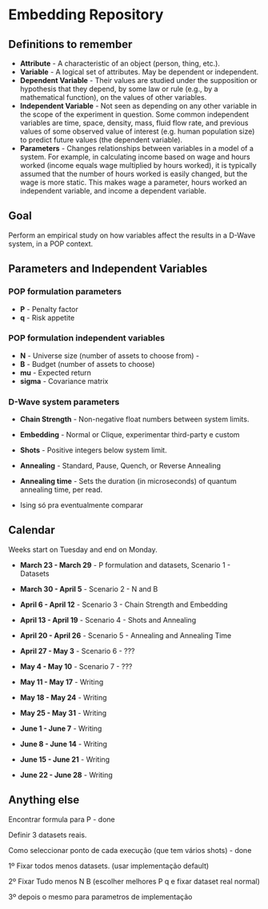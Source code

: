 # Embedding Repository

## Definitions to remember
- **Attribute** - A characteristic of an object (person, thing, etc.).
- **Variable** - A logical set of attributes. May be dependent or independent.
- **Dependent Variable** - Their values are studied under the supposition or hypothesis that they depend, by some law or rule (e.g., by a mathematical function), on the values of other variables.
- **Independent Variable** - Not seen as depending on any other variable in the scope of the experiment in question. Some common independent variables are time, space, density, mass, fluid flow rate, and previous values of some observed value of interest (e.g. human population size) to predict future values (the dependent variable).
- **Parameters** - Changes relationships between variables in a model of a system. For example, in calculating income based on wage and hours worked (income equals wage multiplied by hours worked), it is typically assumed that the number of hours worked is easily changed, but the wage is more static. This makes wage a parameter, hours worked an independent variable, and income a dependent variable.

## Goal
Perform an empirical study on how variables affect the results in a D-Wave system, in a POP context.

## Parameters and Independent Variables
### POP formulation parameters
- **P** - Penalty factor
- **q** - Risk appetite

### POP formulation independent variables
- **N** - Universe size (number of assets to choose from) - 
- **B** - Budget (number of assets to choose)
- **mu** - Expected return
- **sigma** - Covariance matrix

### D-Wave system parameters
- **Chain Strength** - Non-negative float numbers between system limits.
- **Embedding** - Normal or Clique, experimentar third-party e custom
- **Shots** - Positive integers below system limit.
- **Annealing** - Standard, Pause, Quench, or Reverse Annealing
- **Annealing time** - Sets the duration (in microseconds) of quantum annealing time, per read.

- Ising só pra eventualmente comparar

## Calendar

Weeks start on Tuesday and end on Monday.

- **March 23 - March 29** - P formulation and datasets, Scenario 1 - Datasets
- **March 30 - April 5** - Scenario 2 - N and B
- **April 6 - April 12** - Scenario 3 - Chain Strength and Embedding
- **April 13 - April 19** - Scenario 4 - Shots and Annealing
- **April 20 - April 26** - Scenario 5 - Annealing and Annealing Time

- **April 27 - May 3** - Scenario 6 - ???
- **May 4 - May 10** - Scenario 7 - ???

- **May 11 - May 17** - Writing
- **May 18 - May 24** - Writing
- **May 25 - May 31** - Writing
- **June 1 - June 7** - Writing
- **June 8 - June 14** - Writing
- **June 15 - June 21** - Writing
- **June 22 - June 28** - Writing

## Anything else

Encontrar formula para P - done

Definir 3 datasets  reais. 

Como seleccionar ponto de cada execução (que tem vários shots) - done



1º Fixar todos menos datasets. (usar implementação default)

2º Fixar Tudo menos N B (escolher melhores P q e fixar dataset real normal)

3º depois o mesmo para parametros de implementação



